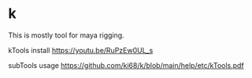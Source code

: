 # k
This is mostly tool for maya rigging.

kTools install
https://youtu.be/RuPzEw0UL_s

subTools usage
https://github.com/ki68/k/blob/main/help/etc/kTools.pdf
